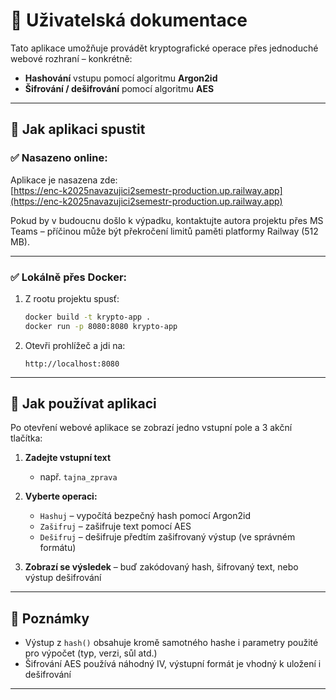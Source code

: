 

# 👤 Uživatelská dokumentace

Tato aplikace umožňuje provádět kryptografické operace přes jednoduché webové rozhraní – konkrétně:
- **Hashování** vstupu pomocí algoritmu **Argon2id**
- **Šifrování / dešifrování** pomocí algoritmu **AES**

---

## 🧪 Jak aplikaci spustit

### ✅ Nasazeno online:
Aplikace je nasazena zde:  
[https://enc-k2025navazujici2semestr-production.up.railway.app](https://enc-k2025navazujici2semestr-production.up.railway.app)

Pokud by v budoucnu došlo k výpadku, kontaktujte autora projektu přes MS Teams – příčinou může být překročení limitů paměti platformy Railway (512 MB).

---

### ✅ Lokálně přes Docker:

1. Z rootu projektu spusť:
   ```bash
   docker build -t krypto-app .
   docker run -p 8080:8080 krypto-app
   ```
2. Otevři prohlížeč a jdi na:
   ```
   http://localhost:8080
   ```

---

## 🧭 Jak používat aplikaci

Po otevření webové aplikace se zobrazí jedno vstupní pole a 3 akční tlačítka:

1. **Zadejte vstupní text**
   - např. `tajna_zprava`

2. **Vyberte operaci:**
   - `Hashuj` – vypočítá bezpečný hash pomocí Argon2id
   - `Zašifruj` – zašifruje text pomocí AES
   - `Dešifruj` – dešifruje předtím zašifrovaný výstup (ve správném formátu)

3. **Zobrazí se výsledek** – buď zakódovaný hash, šifrovaný text, nebo výstup dešifrování

---

## 📌 Poznámky

- Výstup z `hash()` obsahuje kromě samotného hashe i parametry použité pro výpočet (typ, verzi, sůl atd.)
- Šifrování AES používá náhodný IV, výstupní formát je vhodný k uložení i dešifrování

---